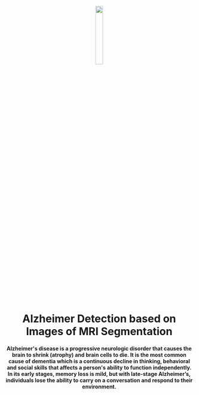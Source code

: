 <p align="center">
	<img src="https://user-images.githubusercontent.com/64346030/136689649-d8b746aa-3115-40ca-bbdb-9357344e2d11.png" width=20%/>
<h1 align="center">Alzheimer Detection based on Images of MRI Segmentation</h1>
<h4 align="center"> Alzheimer's disease is a progressive neurologic disorder that causes the brain to shrink (atrophy) and brain cells to die. It is the most common cause of dementia which is a continuous decline in thinking, behavioral and social skills that affects a person's ability to function independently.
In its early stages, memory loss is mild, but with late-stage Alzheimer’s, individuals lose the ability to carry on a conversation and respond to their environment.<h4>
</p>
